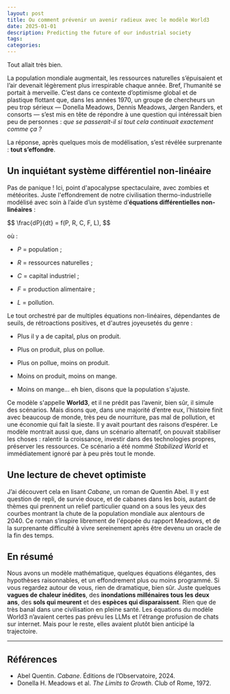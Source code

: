 ```yaml
---
layout: post
title: Ou comment prévenir un avenir radieux avec le modèle World3
date: 2025-01-01
description: Predicting the future of our industrial society
tags:
categories:
---
```


Tout allait très bien.

La population mondiale augmentait, les ressources naturelles s’épuisaient et l’air devenait légèrement plus irrespirable chaque année. Bref, l’humanité se portait à merveille. C’est dans ce contexte d’optimisme global et de plastique flottant que, dans les années 1970, un groupe de chercheurs un peu trop sérieux — Donella Meadows, Dennis Meadows, Jørgen Randers, et consorts — s’est mis en tête de répondre à une question qui intéressait bien peu de personnes : *que se passerait-il si tout cela continuait exactement comme ça ?*

La réponse, après quelques mois de modélisation, s’est révélée surprenante : **tout s’effondre**.


## Un inquiétant système différentiel non-linéaire

Pas de panique ! Ici, point d'apocalypse spectaculaire, avec zombies et météorites. Juste l'effondrement de notre civilisation thermo-industrielle modélisé avec soin à l’aide d’un système d’**équations différentielles non-linéaires** :

<p>
$$
\frac{dP}{dt} = f(P, R, C, F, L),
$$
</p>

où :
- $P$ = population ;

- $R$ = ressources naturelles ;

- $C$ = capital industriel ;

- $F$ = production alimentaire ;

- $L$ = pollution.

Le tout orchestré par de multiples équations non-linéaires, dépendantes de seuils, de rétroactions positives, et d'autres joyeusetés du genre :

- Plus il y a de capital, plus on produit.

- Plus on produit, plus on pollue.  

- Plus on pollue, moins on produit.  

- Moins on produit, moins on mange.

- Moins on mange... eh bien, disons que la population s'ajuste.

Ce modèle s'appelle **World3**, et il ne prédit pas l’avenir, bien sûr, il simule des scénarios. Mais disons que, dans une majorité d’entre eux, l’histoire finit avec beaucoup de monde, très peu de nourriture, pas mal de pollution, et une économie qui fait la sieste. Il y avait pourtant des raisons d’espérer. Le modèle montrait aussi que, dans un scénario alternatif, on pouvait stabiliser les choses : ralentir la croissance, investir dans des technologies propres, préserver les ressources. Ce scénario a été nommé *Stabilized World* et immédiatement ignoré par à peu près tout le monde.

## Une lecture de chevet optimiste

J’ai découvert cela en lisant *Cabane*, un roman de Quentin Abel. Il y est question de repli, de survie douce, et de cabanes dans les bois, autant de thèmes qui prennent un relief particulier quand on a sous les yeux des courbes montrant la chute de la population mondiale aux alentours de 2040. Ce roman s’inspire librement de l'épopée du rapport Meadows, et de la surprenante difficulté à vivre sereinement après être devenu un oracle de la fin des temps.

## En résumé

Nous avons un modèle mathématique, quelques équations élégantes, des hypothèses raisonnables, et un effondrement plus ou moins programmé. Si vous regardez autour de vous, rien de dramatique, bien sûr. Juste quelques **vagues de chaleur inédites**, des **inondations millénaires tous les deux ans**, des **sols qui meurent** et des **espèces qui disparaissent**. Rien que de très banal dans une civilisation en pleine santé. Les équations du modèle World3 n’avaient certes pas prévu les LLMs et l'étrange profusion de chats sur internet. Mais pour le reste, elles avaient plutôt bien anticipé la trajectoire.

---

## Références

- Abel Quentin. *Cabane*. Éditions de l’Observatoire, 2024.  
- Donella H. Meadows et al. *The Limits to Growth*. Club of Rome, 1972.
